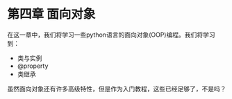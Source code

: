 # 第四章 面向对象

在这一章中，我们将学习一些python语言的面向对象(OOP)编程。我们将学习到：

- 类与实例
- @property
- 类继承

虽然面向对象还有许多高级特性，但是作为入门教程，这些已经足够了，不是吗？

